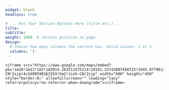 ```yaml
---
widget: blank
headless: true

# ... Put Your Section Options Here (title etc.) ...
title:
subtitle:
weight: 1000  # section position on page
design:
  # Choose how many columns the section has. Valid values: 1 or 2.
  columns: '1'
---
```


    <iframe src="https://www.google.com/maps/embed?pb=!1m18!1m12!1m3!1d2914.263211575114!2d141.33743807458725!3d43.077961389447765!2m3!1f0!2f0!3f0!3m2!1i1024!2i768!4f13.1!3m3!1m2!1s0x5f0b290bc5dc9a43%3A0x425f98023e0b86d5!2z5YyX5rW36YGT5aSn5a2m!5e0!3m2!1szh-CN!2sjp!4v1699590163359!5m2!1szh-CN!2sjp" width="600" height="450" style="border:0;" allowfullscreen="" loading="lazy" referrerpolicy="no-referrer-when-downgrade"></iframe>

